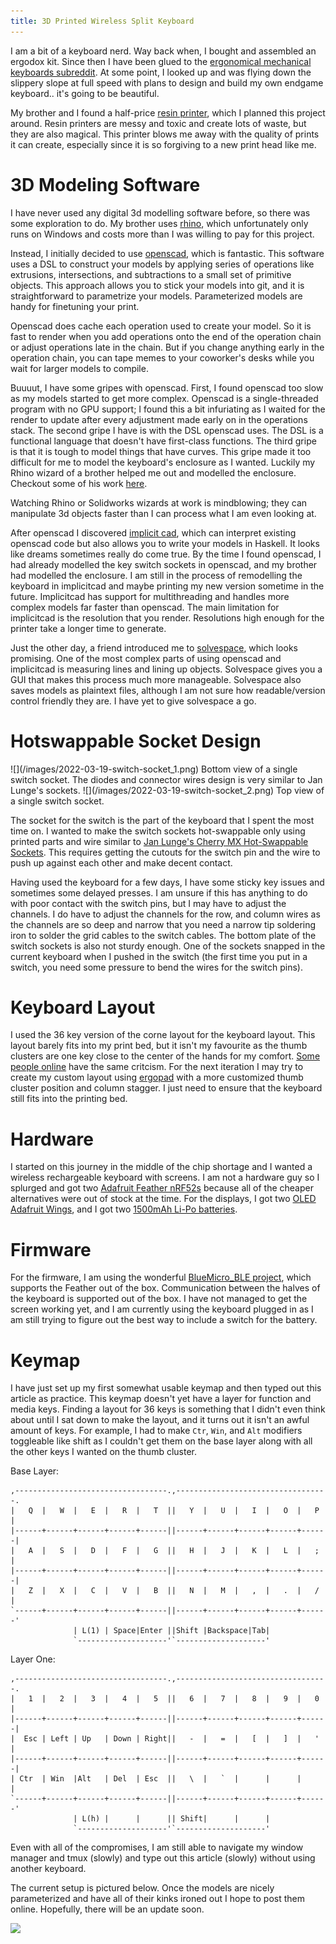 ```yaml
---
title: 3D Printed Wireless Split Keyboard
---
```


I am a bit of a keyboard nerd.
Way back when, I bought and assembled an ergodox kit.
Since then I have been glued to the [ergonomical mechanical keyboards subreddit](https://www.reddit.com/r/ErgoMechKeyboards/).
At some point, I looked up and was flying down the slippery slope at full speed with plans to design and build my own endgame keyboard.. it's going to be beautiful.

My brother and I found a half-price [resin printer](https://www.creality3dofficial.com/products/ld-002h-resin-3d-printer), which I planned this project around. Resin printers are messy and toxic and create lots of waste, but they are also magical. This printer blows me away with the quality of prints it can create, especially since it is so forgiving to a new print head like me.

# 3D Modeling Software

I have never used any digital 3d modelling software before, so there was some exploration to do.
My brother uses [rhino](https://www.creality3dofficial.com/products/ld-002h-resin-3d-printer), which unfortunately only runs on Windows and costs more than I was willing to pay for this project.

Instead, I initially decided to use [openscad](https://openscad.org/), which is fantastic.
This software uses a DSL to construct your models by applying series of operations like extrusions, intersections, and subtractions to a small set of primitive objects.
This approach allows you to stick your models into git, and it is straightforward to parametrize your models. Parameterized models are handy for finetuning your print.


<span class="marginnote">
Openscad does cache each operation used to create your model. So it is fast to render when you add operations onto the end of the operation chain or adjust operations late in the chain. But if you change anything early in the operation chain, you can tape memes to your coworker's desks while you wait for larger models to compile.
</span>

Buuuut, I have some gripes with openscad.
First, I found openscad too slow as my models started to get more complex.
Openscad is a single-threaded program with no GPU support; I found this a bit infuriating as I waited for the render to update after every adjustment made early on in the operations stack.
The second gripe I have is with the DSL openscad uses. The DSL is a functional language that doesn't have first-class functions. The third gripe is that it is tough to model things that have curves. This gripe made it too difficult for me to model the keyboard's enclosure as I wanted. Luckily my Rhino wizard of a brother helped me out and modelled the enclosure. Checkout some of his work [here](https://www.bildhaus.ca/).


<span class="marginnote">
Watching Rhino or Solidworks wizards at work is mindblowing; they can manipulate 3d objects faster than I can process what I am even looking at.
</span>

After openscad I discovered [implicit cad](http://www.implicitcad.org/), which can interpret existing openscad code but also allows you to write your models in Haskell. It looks like dreams sometimes really do come true.
By the time I found openscad, I had already modelled the key switch sockets in openscad, and my brother had modelled the enclosure. I am still in the process of remodelling the keyboard in implicitcad and maybe printing my new version sometime in the future.
Implicitcad has support for multithreading and handles more complex models far faster than openscad. The main limitation for implicitcad is the resolution that you render. Resolutions high enough for the printer take a longer time to generate.

Just the other day, a friend introduced me to 
[solvespace](https://solvespace.com/index.pl), which looks promising. One of the most complex parts of using openscad and implicitcad is measuring lines and lining up objects. Solvespace gives you a GUI that makes this process much more manageable. Solvespace also saves models as plaintext files, although I am not sure how readable/version control friendly they are. I have yet to give solvespace a go.

# Hotswappable Socket Design

<span class="marginnote">
![](/images/2022-03-19-switch-socket_1.png)
Bottom view of a single switch socket. The diodes and
connector wires design is very similar to Jan Lunge's sockets.
</span>
<span class="marginnote">
![](/images/2022-03-19-switch-socket_2.png)
Top view of a single switch socket.
</span>

The socket for the switch is the part of the keyboard that I spent the most time on.
I wanted to make the switch sockets hot-swappable only using printed parts and wire similar to [Jan Lunge's Cherry MX Hot-Swappable
Sockets](https://www.youtube.com/watch?v=v9r5DKZLz68&t=256s). This requires getting the cutouts for the switch pin and the wire to push up against each other and make decent contact.

Having used the keyboard for a few days, I have some sticky
key issues and sometimes some delayed presses. I am unsure if this has
anything to do with poor contact with the switch pins, but I may have
to adjust the channels. I do have to adjust the channels for
the row, and column wires as the channels are so deep and narrow that
you need a narrow tip soldering iron to solder the grid cables to the
switch cables.
The bottom plate of the switch sockets is also not sturdy enough. One of the sockets snapped in the current keyboard when I pushed in the switch (the first time you put in a switch, you need some pressure to bend the wires for the switch pins).

# Keyboard Layout

I used the 36 key version of the
corne layout for the keyboard layout. This layout barely fits into my print
bed, but it isn't my favourite as the thumb clusters are one
key close to the center of the hands for my comfort. [Some people
online](https://www.reddit.com/r/ErgoMechKeyboards/comments/lzxtre/corne_thumb_cluster_placement/)
have the same critcism. For the next iteration I may try to create
my custom layout using [ergopad](https://www.ergopad.io/) with a more
customized thumb cluster position and column stagger. I just need
to ensure that the keyboard still fits into the printing bed.

# Hardware

I started on this journey in the middle of the chip shortage and I wanted a wireless rechargeable keyboard with screens.
I am not a hardware guy so I splurged and got two [Adafruit Feather nRF52s](https://www.adafruit.com/product/3406) because all of the cheaper alternatives were out of stock at the time.
For the displays, I got two [OLED Adafruit Wings](https://www.adafruit.com/product/4650), and I got two [1500mAh Li-Po batteries](https://www.mikroe.com/li-polymer-battery-37v-1500mah).

# Firmware

For the firmware, I am using the wonderful [BlueMicro_BLE project](http://bluemicro.jpconstantineau.com/), which supports the Feather out of the box. Communication between the halves of the keyboard is supported out of the box. I have not managed to get the screen working yet, and I am currently using the keyboard plugged in as I am still trying to figure out the best way to include a switch for the battery.

# Keymap

I have just set up my first somewhat usable keymap and then typed out this article as practice.
This keymap doesn't yet have a layer for function and media keys.
Finding a layout for 36 keys is something that I didn't even think about until I sat down to make the layout, and it turns out it isn't an awful amount of keys. For example, I had to make `Ctr`, `Win`, and `Alt` modifiers toggleable like shift as I couldn't get them on the base layer along with all the other keys I wanted on the thumb cluster.

Base Layer:
```
,----------------------------------.,----------------------------------.
|   Q  |   W  |   E  |   R  |   T  ||   Y  |   U  |   I  |   O  |   P  |
|------+------+------+------+------||------+------+------+------+------|
|   A  |   S  |   D  |   F  |   G  ||   H  |   J  |   K  |   L  |   ;  |
|------+------+------+------+------||------+------+------+------+------|
|   Z  |   X  |   C  |   V  |   B  ||   N  |   M  |   ,  |   .  |   /  |
`------+------+------+------+------||------+------+------+------+------'
              | L(1) | Space|Enter ||Shift |Backspace|Tab|
              `--------------------'`--------------------'
```
Layer One:
```
,----------------------------------.,----------------------------------.
|   1  |   2  |   3  |   4  |   5  ||   6  |   7  |   8  |   9  |   0  |
|------+------+------+------+------||------+------+------+------+------|
|  Esc | Left | Up   | Down | Right||   -  |   =  |   [  |   ]  |   '  |
|------+------+------+------+------||------+------+------+------+------|
| Ctr  | Win  |Alt   | Del  | Esc  ||   \  |   `  |      |      |      |
`------+------+------+------+------||------+------+------+------+------'
              | L(h) |      |      || Shift|      |      |
              `--------------------'`--------------------'
```

Even with all of the compromises, I am still able to navigate my window
manager and tmux (slowly) and type out this article (slowly) without
using another keyboard.

The current setup is pictured below. Once the models are nicely parameterized and have all of their kinks ironed out I hope to post them online. Hopefully, there will be an update soon.

![](/images/2022-07-31-assembled-board.jpg)
